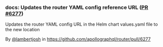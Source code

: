 ### docs: Updates the router YAML config reference URL ([PR #6277](https://github.com/apollographql/router/pull/6277))

Updates the router YAML config URL in the Helm chart values.yaml file to the new location 

By [@lambertjosh](https://github.com/lambertjosh) in https://github.com/apollographql/router/pull/6277
